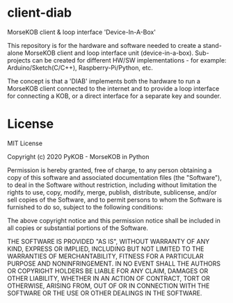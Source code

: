 # client-diab
MorseKOB client &amp; loop interface 'Device-In-A-Box'

This repository is for the hardware and software needed to create a stand-alone MorseKOB client and loop interface unit (device-in-a-box). Sub-projects can be created for different HW/SW implementations - for example: Arduino/Sketch(C/C++), Raspberry-Pi/Python, etc.

The concept is that a 'DIAB' implements both the hardware to run a MorseKOB client connected to the internet and to provide a loop interface for connecting a KOB, or a direct interface for a separate key and sounder.

# License
MIT License

Copyright (c) 2020 PyKOB - MorseKOB in Python

Permission is hereby granted, free of charge, to any person obtaining a copy
of this software and associated documentation files (the "Software"), to deal
in the Software without restriction, including without limitation the rights
to use, copy, modify, merge, publish, distribute, sublicense, and/or sell
copies of the Software, and to permit persons to whom the Software is
furnished to do so, subject to the following conditions:

The above copyright notice and this permission notice shall be included in all
copies or substantial portions of the Software.

THE SOFTWARE IS PROVIDED "AS IS", WITHOUT WARRANTY OF ANY KIND, EXPRESS OR
IMPLIED, INCLUDING BUT NOT LIMITED TO THE WARRANTIES OF MERCHANTABILITY,
FITNESS FOR A PARTICULAR PURPOSE AND NONINFRINGEMENT. IN NO EVENT SHALL THE
AUTHORS OR COPYRIGHT HOLDERS BE LIABLE FOR ANY CLAIM, DAMAGES OR OTHER
LIABILITY, WHETHER IN AN ACTION OF CONTRACT, TORT OR OTHERWISE, ARISING FROM,
OUT OF OR IN CONNECTION WITH THE SOFTWARE OR THE USE OR OTHER DEALINGS IN THE
SOFTWARE.
